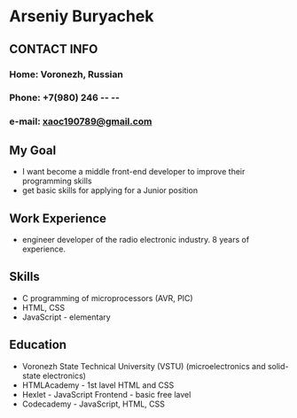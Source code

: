# Arseniy Buryachek

## CONTACT INFO

### Home: Voronezh, Russian

### Phone: +7(980) 246 -- --

### e-mail: xaoc190789@gmail.com


## My Goal

- I want become a middle front-end developer to improve their programming skills
- get basic skills for applying for a Junior position

## Work Experience 

- engineer developer of the radio electronic industry. 8 years of experience.

## Skills 

- C programming of microprocessors (AVR, PIC)
- HTML, CSS
- JavaScript - elementary
## Education 

- Voronezh State Technical University (VSTU) (microelectronics and solid-state electronics)
- HTMLAcademy - 1st lavel HTML and CSS
- Hexlet - JavaScript Frontend - basic free lavel 
- Codecademy - JavaScript, HTML, CSS

